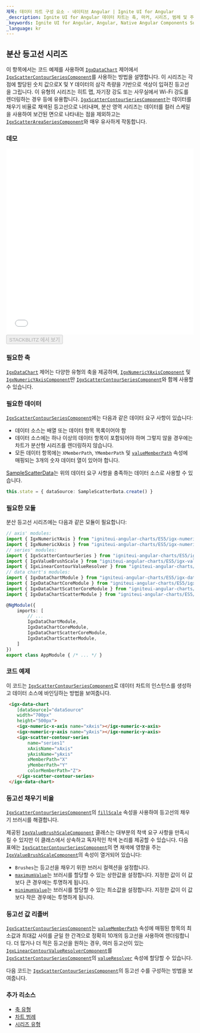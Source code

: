 ```yaml
---
제목: 데이터 차트 구성 요소 - 네이티브 Angular | Ignite UI for Angular
_description: Ignite UI for Angular 데이터 차트는 축, 마커, 시리즈, 범례 및 주석 레이어의 모듈 식 디자인을 제공하는 차트 구성 요소입니다. 이 차트를 사용하면 동일한 차트 영역에 이러한 시각적 요소의 인스턴스를 여러 개 만들어 복합 차트 뷰를 만들 수 있습니다.
_keywords: Ignite UI for Angular, Angular, Native Angular Components Suite, Native Angular Controls, Native Angular Components, Native Angular Components Library, Angular Chart, Angular Chart Control, Angular Chart Example, Angular Chart Component, Angular Data Chart
_language: kr
---
```


## 분산 등고선 시리즈

이 항목에서는 코드 예제를 사용하여 [`IgxDataChart`](/products/ignite-ui-angular/api/docs/typescript/latest/classes/igxdatachart.html) 제어에서 [`IgxScatterContourSeriesComponent`](/products/ignite-ui-angular/api/docs/typescript/latest/classes/igxscattercontourseriescomponent.html)를 사용하는 방법을 설명합니다. 이 시리즈는
각 점에 할당된 숫치 값으로X 및 Y 데이터의 삼각 측량을 기반으로 색상이 입혀진 등고선을 그립니다. 이 유형의 시리즈는 히트 맵, 자기장 강도 또는 사무실에서 Wi-Fi 강도를 렌더링하는 경우 등에 유용합니다. [`IgxScatterContourSeriesComponent`](/products/ignite-ui-angular/api/docs/typescript/latest/classes/igxscattercontourseriescomponent.html)는 데이터를 채우기 비율로 채색된 등고선으로 나타내며, 분산 영역 시리즈는 데이터를 컬러 스케일을 사용하여 보간된 면으로 나타내는 점을 제외하고는 [`IgxScatterAreaSeriesComponent`](/products/ignite-ui-angular/api/docs/typescript/latest/classes/igxscatterareaseriescomponent.html)와 매우 유사하게 작동합니다.

### 데모

<div class="sample-container loading" style="height: 500px">
    <iframe id="data-chart-type-contour-series-iframe" src='{environment:dvDemosBaseUrl}/charts/data-chart-type-contour-series' width="100%" height="100%" seamless frameBorder="0" onload="onXPlatSampleIframeContentLoaded(this);"></iframe>
</div>
<div>
    <button data-localize="stackblitz" disabled class="stackblitz-btn" data-iframe-id="data-chart-type-contour-series-iframe" data-demos-base-url="{environment:dvDemosBaseUrl}">STACKBLITZ 에서 보기
    </button>
</div>

<div class="divider--half"></div>

### 필요한 축

[`IgxDataChart`](/products/ignite-ui-angular/api/docs/typescript/latest/classes/igxdatachart.html) 제어는 다양한 유형의 축을 제공하며, [`IgxNumericYAxisComponent`](/products/ignite-ui-angular/api/docs/typescript/latest/classes/igxnumericyaxiscomponent.html) 및 [`IgxNumericYAxisComponent`](/products/ignite-ui-angular/api/docs/typescript/latest/classes/igxnumericyaxiscomponent.html)만 [`IgxScatterContourSeriesComponent`](/products/ignite-ui-angular/api/docs/typescript/latest/classes/igxscattercontourseriescomponent.html)와 함께 사용할 수 있습니다.

### 필요한 데이터

[`IgxScatterContourSeriesComponent`](/products/ignite-ui-angular/api/docs/typescript/latest/classes/igxscattercontourseriescomponent.html)에는 다음과 같은 데이터 요구 사항이 있습니다:

-   데이터 소스는 배열 또는 데이터 항목 목록이어야 함
-   데이터 소스에는 하나 이상의 데이터 항목이 포함되어야 하며 그렇지 않을 경우에는 차트가 분산형 시리즈를 렌더링하지 않습니다.
-   모든 데이터 항목에는 `XMemberPath`, `YMemberPath` 및 [`valueMemberPath`](/products/ignite-ui-angular/api/docs/typescript/latest/classes/igxscattercontourseriescomponent.html#valuememberpath) 속성에 매핑되는 3개의 숫자 데이터 열이 있어야 합니다.

[SampleScatterData](data-chart-data-sources-scatter.md)는 위의 데이터 요구 사항을 충족하는 데이터 소스로 사용할 수 있습니다.

```ts
this.state = { dataSource: SampleScatterData.create() }
```

### 필요한 모듈

분산 등고선 시리즈에는 다음과 같은 모듈이 필요합니다:

```ts
// axis' modules:
import { IgxNumericYAxis } from "igniteui-angular-charts/ES5/igx-numeric-y-axis";
import { IgxNumericXAxis } from "igniteui-angular-charts/ES5/igx-numeric-x-axis";
// series' modules:
import { IgxScatterContourSeries } from "igniteui-angular-charts/ES5/igx-scatter-contour-series";
import { IgxValueBrushScale } from "igniteui-angular-charts/ES5/igx-value-brush-scale";
import { IgxLinearContourValueResolver } from "igniteui-angular-charts/ES5/igx-linear-contour-value-resolver";
// data chart's modules:
import { IgxDataChartModule } from "igniteui-angular-charts/ES5/igx-data-chart-module";
import { IgxDataChartCoreModule } from "igniteui-angular-charts/ES5/igx-data-chart-core-module";
import { IgxDataChartScatterCoreModule } from "igniteui-angular-charts/ES5/igx-data-chart-scatter-core-module";
import { IgxDataChartScatterModule } from "igniteui-angular-charts/ES5/igx-data-chart-scatter-module";

@NgModule({
    imports: [
        // ...
        IgxDataChartModule,
        IgxDataChartCoreModule,
        IgxDataChartScatterCoreModule,
        IgxDataChartScatterModule,
    ]
})
export class AppModule { /* ... */ }
```

### 코드 예제

이 코드는 [`IgxScatterContourSeriesComponent`](/products/ignite-ui-angular/api/docs/typescript/latest/classes/igxscattercontourseriescomponent.html)로 데이터 차트의 인스턴스를 생성하고 데이터 소스에 바인딩하는 방법을 보여줍니다.

```html
 <igx-data-chart
    [dataSource]="dataSource"
    width="700px"
    height="500px">
    <igx-numeric-x-axis name="xAxis"></igx-numeric-x-axis>
    <igx-numeric-y-axis name="yAxis"></igx-numeric-y-axis>
    <igx-scatter-contour-series
        name="series1"
        xAxisName="xAxis"
        yAxisName="yAxis"
        xMemberPath="X"
        yMemberPath="Y"
        colorMemberPath="Z">
    </igx-scatter-contour-series>
 </igx-data-chart>
```

### 등고선 채우기 비율

[`IgxScatterContourSeriesComponent`](/products/ignite-ui-angular/api/docs/typescript/latest/classes/igxscattercontourseriescomponent.html)의 [`fillScale`](/products/ignite-ui-angular/api/docs/typescript/latest/classes/igxscattercontourseriescomponent.html#fillscale) 속성을 사용하여 등고선의 채우기 브러시를 해결합니다.

제공된 [`IgxValueBrushScaleComponent`](/products/ignite-ui-angular/api/docs/typescript/latest/classes/igxvaluebrushscalecomponent.html) 클래스는 대부분의 착색 요구 사항을 만족시킬 수 있지만 이 클래스에서 상속하고 독자적인 착색 논리를 제공할 수 있습니다. 다음 표에는 [`IgxScatterContourSeriesComponent`](/products/ignite-ui-angular/api/docs/typescript/latest/classes/igxscattercontourseriescomponent.html)의 면 채색에 영향을 주는 [`IgxValueBrushScaleComponent`](/products/ignite-ui-angular/api/docs/typescript/latest/classes/igxvaluebrushscalecomponent.html)의 속성이 열거되어 있습니다:

-   `Brushes`는 등고선을 채우기 위한 브러시 컬렉션을 설정합니다.
-   [`maximumValue`](/products/ignite-ui-angular/api/docs/typescript/latest/classes/igxvaluebrushscalecomponent.html#maximumvalue)는 브러시를 할당할 수 있는 상한값을 설정합니다. 지정한 값이 이 값보다 큰 경우에는 투명하게 됩니다.
-   [`minimumValue`](/products/ignite-ui-angular/api/docs/typescript/latest/classes/igxvaluebrushscalecomponent.html#minimumvalue)는 브러시를 할당할 수 있는 최소값을 설정합니다. 지정한 값이 이 값보다 작은 경우에는 투명하게 됩니다.

### 등고선 값 리졸버

[`IgxScatterContourSeriesComponent`](/products/ignite-ui-angular/api/docs/typescript/latest/classes/igxscattercontourseriescomponent.html)는 [`valueMemberPath`](/products/ignite-ui-angular/api/docs/typescript/latest/classes/igxscattercontourseriescomponent.html#valuememberpath) 속성에 매핑된 항목의 최소값과 최대값 사이를 균일 한 간격으로 정확히 10개의 등고선을 사용하여 렌더링합니다. 더 많거나 더 적은 등고선을 원하는 경우, 여러 등고선이 있는 [`IgxLinearContourValueResolverComponent`](/products/ignite-ui-angular/api/docs/typescript/latest/classes/igxlinearcontourvalueresolvercomponent.html)를 [`IgxScatterContourSeriesComponent`](/products/ignite-ui-angular/api/docs/typescript/latest/classes/igxscattercontourseriescomponent.html)의 [`valueResolver`](/products/ignite-ui-angular/api/docs/typescript/latest/classes/igxscattercontourseriescomponent.html#valueresolver) 속성에 할당할 수 있습니다.

다음 코드는 [`IgxScatterContourSeriesComponent`](/products/ignite-ui-angular/api/docs/typescript/latest/classes/igxscattercontourseriescomponent.html)의 등고선 수를 구성하는 방법을 보여줍니다.

### 추가 리소스

-   [축 유형](data-chart-axis-types.md)
-   [차트 범례](data-chart-legends.md)
-   [시리즈 유형](data-chart-series-types.md)
